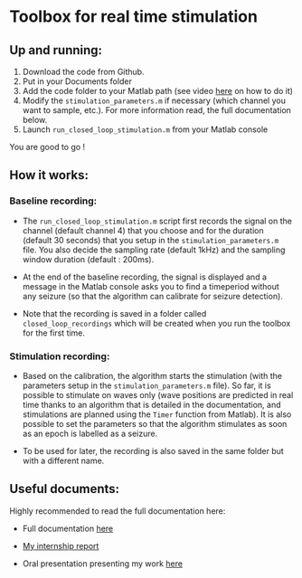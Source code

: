 # Toolbox for real time stimulation

## Up and running:

1. Download the code from Github. 
2. Put in your Documents folder
3. Add the code folder to your Matlab path (see video [here](https://www.youtube.com/watch?v=agUQxT0rnXY) on how to do it)
4. Modify the `stimulation_parameters.m` if necessary (which channel you want to sample, etc.). For more information read, the full documentation below.
5. Launch `run_closed_loop_stimulation.m` from your Matlab console

You are good to go !

## How it works:

### Baseline recording:

- The `run_closed_loop_stimulation.m` script first records the signal on the channel (default channel 4) that you choose and for the duration (default 30 seconds) that you setup in the `stimulation_parameters.m` file. You also decide the sampling rate (default 1kHz) and the sampling window duration (default : 200ms).

- At the end of the baseline recording, the signal is displayed and a message in the Matlab console asks you to find a timeperiod without any seizure (so that the algorithm can calibrate for seizure detection).

- Note that the recording is saved in a folder called `closed_loop_recordings` which will be created when you run the toolbox for the first time.

### Stimulation recording:

- Based on the calibration, the algorithm starts the stimulation (with the parameters setup in the `stimulation_parameters.m` file). So far, it is possible to stimulate on waves only (wave positions are predicted in real time thanks to an algorithm that is detailed in the documentation, and stimulations are planned using the `Timer` function from Matlab). It is also possible to set the parameters so that the algorithm stimulates as soon as an epoch is labelled as a seizure.

- To be used for later, the recording is also saved in the same folder but with a different name.


## Useful documents:

Highly recommended to read the full documentation here:

- Full documentation [here](https://docs.google.com/document/d/1KSDnj4kaBZcaxWJyh2HyH4MV9eeVU_yVuVEYQM3cIAU/edit?usp=sharing)

- [My internship report](https://docs.google.com/document/d/19hcyojKGd4uzZ_uIo5cIF0tA5ga-aji2IAOFyNr467k/edit?usp=sharing)

- Oral presentation presenting my work [here](https://docs.google.com/presentation/d/1XjblCYBWI6oWqX6hjk8_wT908769XpEk8OyCmXUPEms/edit?usp=sharing)


